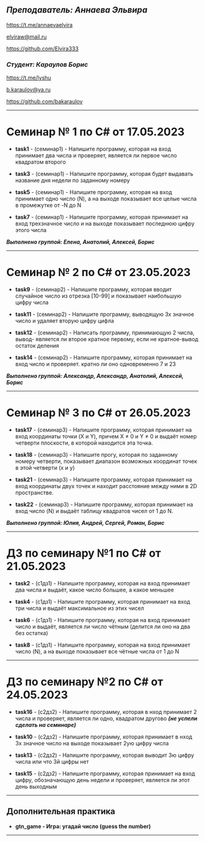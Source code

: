 ## ***Преподаватель: Аннаева Эльвира*** 
https://t.me/annaevaelvira <br></p> elviraw@mail.ru <br></p> https://github.com/Elvira333 <br></p>

### ***Студент: Караулов Борис*** 
https://t.me/lyshu <br></p> b.karaulov@ya.ru <br></p> https://github.com/bakaraulov<br></p>


________________________
# Семинар № 1 по C# от 17.05.2023

* **task1** - (семинар1) - Напишите программу, которая на вход принимает два числа и проверяет, является ли первое число квадратом второго

* **task3** - (семинар1) - Напишите программу, которая будет выдавать название дня недели по заданному номеру

* **task5** - (семинар1) - Напишите программу, которая на вход принимает одно число (N), а на выходе показывает все целые числа в промежутке от -N до N

* **task7** - (семинар1) - Напишите программу, которая принимает на вход трехзначное число и на выходе показывает последнюю цифру этого числа

***Выполнено группой: Елена, Анатолий, Алексей, Борис***
________________________
# Семинар № 2 по C# от 23.05.2023

* **task9** - (семинар2) - Напишите программу, которая вводит случайное число из отрезка [10-99] и показывает наибольшую цифру числа

* **task11** - (семинар2) - Напишите программу, выводящую 3х значное число и удаляет вторую цифру цифла

* **task12** - (семинар2) - Написать программу, принимающую 2 числа, вывод- является ли второе кратное первому, если не кратное-вывод остаток деления

* **task14** - (семинар2) - Напишите программу, которая принимает на вход число и проверяет. кратно ли оно одновременно 7 и 23

***Выполнено группой: Александр, Александр, Анатолий, Алексей, Борис***

________________________
# Семинар № 3 по C# от 26.05.2023

* **task17** - (семинар3) - Напишите программу, которая принимает на вход координаты точки (X и Y),  причем X ≠ 0 и Y ≠ 0 и выдаёт номер четверти плоскости, в которой находится эта точка.

* **task18** - (семинар3) - Напишите прогу, которая по заданному номеру четверти, показывает диапазон возможных координат точек в этой четверти (x и y)

* **task21** - (семинар3) - Напишите программу, которая принимает на вход координаты двух точек и находит расстояние между ними в 2D пространстве.

* **task22** - (семинар3) - Напишите программу, которая принимает на вход число (N) и выдаёт таблицу квадратов чисел от 1 до N.

***Выполнено группой: Юлия, Андрей, Сергей, Роман, Борис***

________________________
# ДЗ по семинару №1 по C# от 21.05.2023

* **task2** - (c1дз1) - Напишите программу, которая на вход принимает два числа и выдаёт, какое число большее, а какое меньшее

* **task4** - (c1дз1) - Напишите программу, которая принимает на вход три числа и выдаёт максимальное из этих чисел

* **task6** - (c1дз1) - Напишите программу, которая на вход принимает число и выдаёт, является ли число чётным (делится ли оно на два без остатка)

* **task8** - (c1дз1) - Напишите программу, которая на вход принимает число (N), а на выходе показывает все чётные числа от 1 до N
________________________
# ДЗ по семинару №2 по C# от 24.05.2023

* **task16** - (c2дз2) - Напишите программу, которая в нход принимает 2 числа и проверяет, является ли одно, квадратом другово ***(не успели сделать на семинаре)***

* **task10** - (c2дз2) - Напишите программу, которая принимает в нход 3х значное число на выходе показывает 2ую цифру числа

* **task13** - (c2дз2) - Напишите программу, которая выводит 3ю цифру числа или что 3й цифры нет

* **task15** - (c2дз2) - Напишите программу, которая принимает на вход цифру, обозначающую день недели и проверяет, является ли этот день выходным

________________________

## Дополнительная практика

* **gtn_game - Игра: угадай число (guess the number)**

________________________
